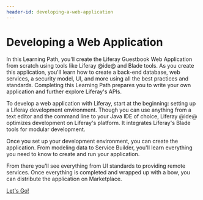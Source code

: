 ```yaml
---
header-id: developing-a-web-application
---
```


# Developing a Web Application

In this Learning Path, you'll create the Liferay Guestbook Web Application from 
scratch using tools like Liferay @ide@ and Blade tools. As you create this 
application, you'll learn how to create a back-end database, web services, a 
security model, UI, and more using all the best practices and standards.
Completing this Learning Path prepares you to write your own application
and further explore Liferay's APIs. 

To develop a web application with Liferay, start at the beginning: setting up a 
Liferay development environment. Though you can use anything from a text editor 
and the command line to your Java IDE of choice, Liferay @ide@ optimizes
development on Liferay's platform. It integrates Liferay's Blade tools for
modular development. 

Once you set up your development environment, you can create the application.
From modeling data to Service Builder, you'll learn everything you need to know
to create and run your application. 

From there you'll see everything from UI standards to providing remote 
services. Once everything is completed and wrapped up with a bow, you can 
distribute the application on Marketplace. 

<a class="go-link btn btn-primary" href="/develop/tutorials/-/knowledge_base/7-1/development-setup-overview">Let's Go!<span class="icon-circle-arrow-right"></span></a>
